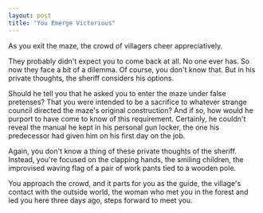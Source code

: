 ```yaml
---
layout: post
title: "You Emerge Victorious"
---
```


As you exit the maze, the crowd of villagers cheer appreciatively.

They probably didn't expect you to come back at all. No one ever has. So now they face a bit of a dilemma. Of course, you don't know that. But in his private thoughts, the sheriff considers his options. 

Should he tell you that he asked you to enter the maze under false pretenses? That you were intended to be a sacrifice to whatever strange council directed the maze's original construction? And if so, how would he purport to have come to know of this requirement. Certainly, he couldn't reveal the manual he kept in his personal gun locker, the one his predecessor had given him on his first day on the job. 

Again, you don't know a thing of these private thoughts of the sheriff. Instead, you're focused on the clapping hands, the smiling children, the improvised waving flag of a pair of work pants tied to a wooden pole. 

You approach the crowd, and it parts for you as the guide, the village's contact with the outside world, the woman who met you in the forest and led you here three days ago, steps forward to meet you.